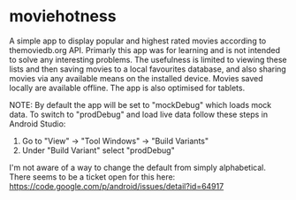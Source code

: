 # moviehotness
A simple app to display popular and highest rated movies according to themoviedb.org API. Primarly this app was for learning and is not intended to solve any interesting problems. The usefulness is limited to viewing these lists and then saving movies to a local favourites database, and also sharing movies via any available means on the installed device. Movies saved locally are available offline. The app is also optimised for tablets.

NOTE: 
By default the app will be set to "mockDebug" which loads mock data. To switch to "prodDebug" and load live data follow these steps in Android Studio:
1. Go to "View" -> "Tool Windows" -> "Build Variants"
2. Under "Build Variant" select "prodDebug"

I'm not aware of a way to change the default from simply alphabetical. There seems to be a ticket open for this here: https://code.google.com/p/android/issues/detail?id=64917